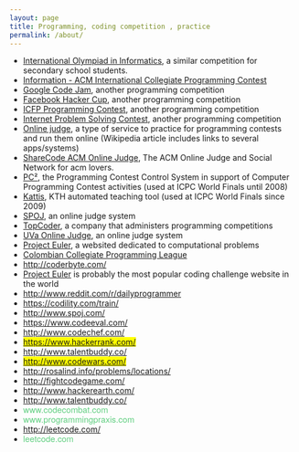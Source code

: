 ```yaml
---
layout: page
title: Programming, coding competition , practice
permalink: /about/
---
```

<ul>
<li><a href="http://en.wikipedia.org/wiki/International_Olympiad_in_Informatics" rel="nofollow" target="_blank" title="International Olympiad in Informatics">International Olympiad in Informatics</a>, a similar competition for secondary school students.</li>
<li><span class="reference-text"><span class="citation web"><a class="external text" href="http://icpc.baylor.edu/icpc/info/default.htm" rel="nofollow" target="_blank">Information - ACM International Collegiate Programming Contest</a></span></span></li>
<li><a href="http://en.wikipedia.org/wiki/Google_Code_Jam" target="_blank" title="Google Code Jam">Google Code Jam</a>, another programming competition</li>
<li><a href="http://en.wikipedia.org/wiki/Facebook_Hacker_Cup" rel="nofollow" target="_blank" title="Facebook Hacker Cup">Facebook Hacker Cup</a>, another programming competition</li>
<li><a href="http://en.wikipedia.org/wiki/ICFP_Programming_Contest" rel="nofollow" target="_blank" title="ICFP Programming Contest">ICFP Programming Contest</a>, another programming competition</li>
<li><a href="http://en.wikipedia.org/wiki/Internet_Problem_Solving_Contest" rel="nofollow" target="_blank" title="Internet Problem Solving Contest">Internet Problem Solving Contest</a>, another programming competition</li>
<li><a href="http://en.wikipedia.org/wiki/Online_judge" rel="nofollow" target="_blank" title="Online judge">Online judge</a>,  a type of service to practice for programming contests and run them  online (Wikipedia article includes links to several apps/systems)</li>
<li><a class="external text" href="http://sharecode.ir/" rel="nofollow" target="_blank">ShareCode ACM Online Judge</a>, The ACM Online Judge and Social Network for acm lovers.</li>
<li><a href="http://en.wikipedia.org/wiki/PC%C2%B2" rel="nofollow" target="_blank" title="PC²">PC²</a>,  the Programming Contest Control System in support of Computer  Programming Contest activities (used at ICPC World Finals until 2008)</li>
<li><a class="external text" href="https://kattis.com/" rel="nofollow" target="_blank">Kattis</a>, KTH automated teaching tool (used at ICPC World Finals since 2009)</li>
<li><a href="http://en.wikipedia.org/wiki/SPOJ" rel="nofollow" target="_blank" title="SPOJ">SPOJ</a>, an online judge system</li>
<li><a href="http://en.wikipedia.org/wiki/TopCoder" rel="nofollow" target="_blank" title="TopCoder">TopCoder</a>, a company that administers programming competitions</li>
<li><a href="http://en.wikipedia.org/wiki/UVa_Online_Judge" rel="nofollow" target="_blank" title="UVa Online Judge">UVa Online Judge</a>, an online judge system</li>
<li><a href="http://en.wikipedia.org/wiki/Project_Euler" rel="nofollow" target="_blank" title="Project Euler">Project Euler</a>, a websited dedicated to computational problems</li>
<li><a class="external text" href="http://programmingleague.org/" rel="nofollow" target="_blank">Colombian Collegiate Programming League</a></li>
<li><a href="http://coderbyte.com/" rel="nofollow" target="_blank">http://coderbyte.com/</a></li>
<li><a href="https://projecteuler.net/" rel="nofollow" target="_blank">Project Euler</a> is probably the most popular coding challenge website in the world</li>
<li><a href="http://www.reddit.com/r/dailyprogrammer" rel="nofollow" target="_blank">http://www.reddit.com/r/dailyprogrammer</a></li>
<li><a href="https://codility.com/train/" rel="nofollow" target="_blank">https://codility.com/train/</a></li>
<li><a href="http://www.spoj.com/" rel="nofollow" target="_blank">http://www.spoj.com/</a></li>
<li><a href="https://www.codeeval.com/" rel="nofollow" target="_blank">https://www.codeeval.com/</a></li>
<li><a href="http://www.codechef.com/" rel="nofollow" target="_blank">http://www.codechef.com/</a></li>
<li><a href="https://www.hackerrank.com/" rel="nofollow" style="background-color: yellow;" target="_blank">https://www.hackerrank.com/</a></li>
<li><a href="http://www.talentbuddy.co/" rel="nofollow" target="_blank">http://www.talentbuddy.co/</a></li>
<li><a href="http://www.codewars.com/" rel="nofollow" style="background-color: yellow;" target="_blank">http://www.codewars.com/</a></li>
<li><a href="http://rosalind.info/problems/locations/" rel="nofollow" target="_blank">http://rosalind.info/problems/locations/</a></li>
<li><a href="http://fightcodegame.com/" rel="nofollow" target="_blank">http://fightcodegame.com/</a></li>
<li><a href="http://www.hackerearth.com/" rel="nofollow" target="_blank">http://www.hackerearth.com/</a></li>
<li><a href="http://www.talentbuddy.co/" rel="nofollow" target="_blank">http://www.talentbuddy.co/</a></li>
<li><a href="http://www.codecombat.com/" rel="nofollow" style="-webkit-transition: color 0.1s linear; border: 0px; box-sizing: border-box; color: rgb(97, 207, 129) !important; font-family: 'Helvetica Neue', arial, sans-serif; font-size: 14.857142448425293px; line-height: 1; margin: 0px; outline: 0px; padding: 0px; text-decoration: none; transition: color 0.1s linear;" target="_blank">www.codecombat.com</a></li>
<li><a href="http://www.programmingpraxis.com/" rel="nofollow" style="-webkit-transition: color 0.1s linear; border: 0px; box-sizing: border-box; color: rgb(97, 207, 129) !important; font-family: 'Helvetica Neue', arial, sans-serif; font-size: 14.857142448425293px; line-height: 1; margin: 0px; outline: 0px; padding: 0px; text-decoration: none; transition: color 0.1s linear;" target="_blank">www.programmingpraxis.com</a></li>
<li><a href="http://leetcode.com/" rel="nofollow" target="_blank">http://leetcode.com/</a></li>
<li><a href="http://leetcode.com/" rel="nofollow" style="-webkit-transition: color 0.1s linear; border: 0px; box-sizing: border-box; color: rgb(97, 207, 129) !important; font-family: 'Helvetica Neue', arial, sans-serif; font-size: 14.857142448425293px; line-height: 1; margin: 0px; outline: 0px; padding: 0px; text-decoration: none; transition: color 0.1s linear;" target="_blank">leetcode.com</a></li>
</ul>
